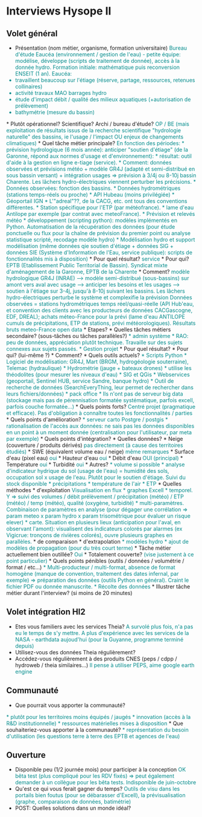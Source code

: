 # Interviews Hysope II

## Volet général

* Présentation (nom métier, organisme, formation universitaire)
<font color="darkcyan">Bureau d'étude Eaucéa (environnement / gestion de l'eau) - petite équipe: modélise, développe (scripts de traitement de donnée), accès à la donnée hydro. Formation initiale: mathématique puis reconversion ENSEIT (1 an). 
Eaucéa:
* travaillent beaucoup sur l'étiage (réserve, partage, ressources, retenues collinaires)
* activité travaux MAO barrages hydro
* étude d'impact débit / qualité des milieux aquatiques (+autorisation de prélèvement)
* bathymétrie (mesure du bassin)
</font>
  * Plutôt opérationnel? Scientifique? Archi / bureau d'étude?
  <font color="darkcyan">OP / BE (mais exploitation de résultats issus de la recherche scientifique "hydrologie naturelle" des bassins, ie l'usage / l'impact OU enjeux de changements climatiques)</font>
* Quel tâche métier principale? 
<font color="darkcyan">
En fonction des périodes: 
* prévision hydrologique (6 mois année): anticiper "soutien d'étiage" (de la Garonne, répond aux normes d'usage et d'environnement):
  * résultat: outil d'aide à la gestion en ligne e-tiage (service).
  * Comment: données observées et prévisions météo + modèle GR4J (adapté et semi-distribué en sous bassin versant) + intégration usages => prévision à 3/4j ou 8-10j bassin Charente. Les lâchers hydro-électriques viennent perturber les précisions.
    * Données observées: fonction des bassins. 
      * Données hydrométriques (stations temps-réels ou proche)
      * API Hubeau (moins privilégiée)
      * Géoportail IGN
      * L'"adreal"??, de la CACG, etc. ont tous des conventions différentes.
      * Station spécifique pour l'ETP (par météofrance). 
      * lame d'eau Antilope par exemple (par contrat avec meteoFrance).
      * Prévision et relevés météo
* développement (scripting python): modèles implémentés en Python. Automatisation de la récupération des données (pour étude ponctuelle ou flux pour la chaîne de prévision du premier point ou analyse statistique scripté, recodage modèle hydro)
* Modélisation hydro et support modélisation (même données qie soutien d'étiage + données SIG + données SIE (Système d'Information de l'Eau, service publique): scripts de fonctionnalités mis à disposition)
</font>
  * Pour quel résultat?
  <font color="darkcyan">service</font>
  * Pour qui?
  <font color="darkcyan">EPTB (Etablissement Public Territorial de Bassin). Syndicat mixte d'aménagement de la Garonne, EPTB de la Charente</font>
  * Comment?
  <font color="darkcyan">
modèle hydrologique GR4J (INRAE) --> modèle semi-distribué (sous-bassins) sur amont vers aval avec usage --> anticiper les besoins et les usages --> soutien à l'étiage sur 3-4j, jusqu'à 8-10j suivant les bassins. Les lâchers hydro-électriques perturbe le système et complexifie la prévision
Données observées = stations hydrométriques temps réel/quasi-réelle (API Hub'eau, et convention des clients avec les producteurs de données CACGascogne, EDF, DREAL); achats méteo-France pour la prévi (lame d'eau ANTILOPE cumuls de précipitations, ETP de stations, prévi météorologiques). Résultats bruts meteo-France open data</font>
  * Etapes?
  <font color="darkcyan"></font>
* Quelles tâches métiers secondaire? (sous-tâches ou tâches parallèles?)
<font color="darkcyan">
* admin système
* RAO: peu de données, appréciation plutôt technique. Travaille sur des sujets connexes aux sujets passés.
* Gestion projet
</font>
  * Pour quel résultat?
  <font color="darkcyan"></font>
  * Pour qui? (lui-même ?)
  <font color="darkcyan"></font>
  * Comment?
  <font color="darkcyan"></font>
* Quels outils actuels?
<font color="darkcyan">
* Scripts Python
* Logiciel de modélisation: GR4J, Mart (BRGM, hydrogéologie souterraine), Telemac (hydraulique)
* Hydrométrie (jauge + bateaux drones)
* utilise les théodolites (pour mesurer les niveaux d'eau)
* SIG et QGis
* Webservices (geoportail, Sentinel HUB, service Sandre, banque hydro)
* Outil de recherche de données (SearchEveryThing, leur permet de rechercher dans leurs fichiers/données)
* pack office
* Ils n'ont pas de serveur big data (stockage mais pas de pérennisation formatée systématique, parfois excell, parfois couche formatée...)
</font>
  * Quels points forts?
  <font color="darkcyan">
  Centré projet (pragmatique et efficace). Pas d'obligation à connaître toutes les fonctionnalités / parties
  </font>
  * Quels points d'amélioration?
  <font color="darkcyan">
  * serveur carto Postgre / postgis
  * rationalisation de l'accès aux données: ne sais pas les données disponibles en un point à un moment donnée (centralisation pour l'utilisateur, par meta par exemple)
  </font>
  * Quels points d'intégration?
  <font color="darkcyan"></font>
* Quelles données? 
<font color="darkcyan"></font>
  * Neige (couverture / produits dérivés)
  <font color="darkcyan">pas directement (à cause des territoires étudiés) </font>
  * SWE (équivalent volume eau / neige)
  <font color="darkcyan">même remarques</font>
  * Surface d'eau (pixel eau)
  <font color="darkcyan">oui</font>
  * Hauteur d'eau
  <font color="darkcyan">oui</font>
  * Débit d'eau
  <font color="darkcyan">OUI (principal)</font>
  * Température
  <font color="darkcyan">oui</font>
  * Turbidité
  <font color="darkcyan">oui</font>
  * Autres?
  <font color="darkcyan">
  * volume si possible
  * analyse d'indicateur hydrique du sol (usage de l'eau) = humidité des sols, occupation sol x usage de l'eau. Plutôt pour le soutien d'étiage. Suivi du stock disponible
  * précipitations
  * température de l'air
  * ETP
  </font>
* Quelles méthodes
  * d'exploitation
  <font color="darkcyan">Visualisation en flux 
  * graphes Excell  
    * temporel. Y => suivi des volumes / débit prélèvement / précipitation (météo) / ETP (météo) / temp (météo), qualité (oxygène, turbidité)
    * multi-paramètres. Combinaison de paramètres en analyse (pour dégager une corrélation => param meteo x param hydro x param trisométrique pour évaluer un risque elever)
    * carte. Situation en plusieurs lieux (anticipation pour l'aval, en observant l'amont): visualisent des indicateurs colorés par alarmes (ex Vigicrue: tronçons de rivières colorés), ouvre plusieurs graphes en parallèles. 
  </font>
  * de comparaison
  <font color="darkcyan"></font>
  * d'extrapolation
  <font color="darkcyan">
  * modèles hydro
  * ajout de modèles de propagation (pour du très court terme)
  </font>
* Tâche métier actuellement bien outillée?
<font color="darkcyan">Oui</font>
  * Totalement couverte?
  <font color="darkcyan">(vise justement à ce point particulier)</font>
* Quels points pénibles (outils / données / volumétrie / format / etc...)
<font color="darkcyan">
* Multi-producteur / multi-format, absence de format homogène (manque de convention, traitement des dates infernal, par exemple) => préparation des données (outils Python en général). Craint le fichier PDF ou donnée manuscrite.
* Récolte des données
</font>
* Illustrer tâche métier durant l'interview? (si moins de 20 minutes)
<font color="darkcyan"></font>

## Volet intégration HI2

* Etes vous familiers avec les services Theia?
<font color="darkcyan">A survolé plus fois, n'a pas eu le temps de s'y mettre. A plus d'expérience avec les services de la NASA - earthdata aujoud'hui (pour la Guyanne, programme terminé depuis)</font>
* Utilisez-vous des données Theia régulièrement?
<font color="darkcyan"></font>
* Accédez-vous régulièrement à des produits CNES (peps / cdpp / hydroweb / theia similaires...)
<font color="darkcyan">Il pense à utiliser PEPS, aime google earth engine</font>

## Communauté

* Que pourrait vous apporter la communauté?
<font color="darkcyan">
* plutôt pour les territoires moins équipés / jaugés
* innovation (accès à la R&D institutionnelle)
* ressources matérielles mises à disposition
</font>
* Que souhaiteriez-vous apporter à la communauté?
<font color="darkcyan">
* représentation du besoin d'utilisation (les questions terre à terre des EPTB et agences de l'eau)
</font>

## Ouverture

* Disponible peu (1/2 journée mois) pour participer à la conception
<font color="darkcyan">OK bêta test (plus compliqué pour les RDV fixés) => peut également demander à un collègue pour les bêta tests. Indisponible de juin-octobre</font>
* Qu'est ce qui vous ferait gagner du temps?
<font color="darkcyan">Outils de visu dans les portails bien foutus (pour se débarasser d'Excell), la prévisualisation (graphe, comparaison de données, batimétrie)</font>
* POST: Quelles solutions dans un monde idéal?
<font color="darkcyan"></font>


